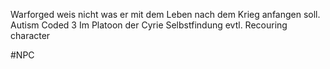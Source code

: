 Warforged 
weis nicht was er mit dem Leben nach dem Krieg anfangen soll.
Autism Coded
3 Im Platoon der Cyrie
Selbstfindung 
evtl. Recouring character 




#NPC 